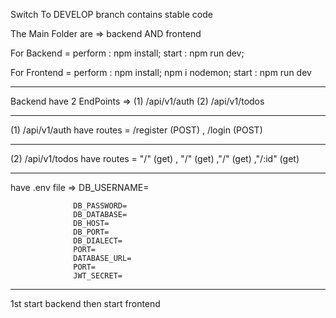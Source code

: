 Switch To DEVELOP branch contains stable code 

The Main Folder are  => backend AND frontend  

For Backend =
  perform : npm install;
  start   : npm run dev;
   
For Frontend =
  perform : npm install; npm i nodemon;
  start   : npm run dev
****************************************
  Backend have 2 EndPoints => (1) /api/v1/auth
                              (2) /api/v1/todos
                            
*****************************
  (1) /api/v1/auth have routes = /register (POST) , /login  (POST)
*******************************
  (2) /api/v1/todos have routes = "/" (get) , "/" (get) ,"/" (get) ,"/:id" (get)
********************************
  have .env file =>
                  DB_USERNAME=
                  
                  DB_PASSWORD=
                  DB_DATABASE=
                  DB_HOST=
                  DB_PORT=
                  DB_DIALECT=
                  PORT=
                  DATABASE_URL=
                  PORT=
                  JWT_SECRET=

***************************************

1st start backend 
then start frontend 
